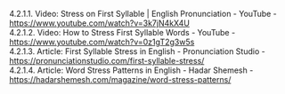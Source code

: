 4.2.1.1. Video: Stress on First Syllable | English Pronunciation - YouTube - https://www.youtube.com/watch?v=3k7jN4kX4U  
4.2.1.2. Video: How to Stress First Syllable Words - YouTube - https://www.youtube.com/watch?v=0z1gT2g3w5s  
4.2.1.3. Article: First Syllable Stress in English - Pronunciation Studio - https://pronunciationstudio.com/first-syllable-stress/  
4.2.1.4. Article: Word Stress Patterns in English - Hadar Shemesh - https://hadarshemesh.com/magazine/word-stress-patterns/  
